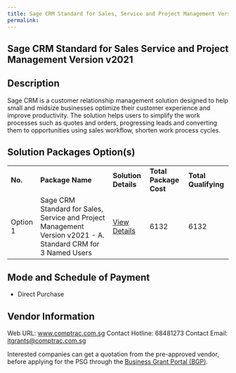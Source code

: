 ```yaml
---
title: Sage CRM Standard for Sales, Service and Project Management Version v2021
permalink: 
---
```


## Sage CRM Standard for Sales Service and Project Management Version v2021

## Description

Sage CRM is a customer relationship management solution designed to help small and midsize businesses optimize their customer experience and improve productivity.  The solution helps users to simplify the work processes such as quotes and orders, progressing leads and converting them to opportunities using sales workflow, shorten work process cycles.

## Solution Packages Option(s)

<table>
<tr>
<td><b>No.</b></td>
<td><b>Package Name</b></td>
<td><b>Solution Details</b></td>
<td><b>Total Package Cost</b></td>
<td><b>Total Qualifying</b></td>
</tr>
<tr>
<td>Option 1</td>
<td>Sage CRM Standard for Sales, Service and Project Management Version v2021 - A. Standard CRM for 3 Named Users</td>
<td><a href='https://www.gobusiness.gov.sg/images/psg/ComptracSystems20200856_Desensitised_Annex_3_Part_1.pdf'>View Details</a></td>
<td>6132</td>
<td>6132</td>
</tr>
</table>

## Mode and Schedule of Payment

 - Direct Purchase

## Vendor Information

 Web URL: www.comptrac.com.sg 
Contact Hotline: 68481273 
Contact Email: itgrants@comptrac.com.sg 


Interested companies can get a quotation from the pre-approved vendor, before applying for the PSG through the <a href='https://www.businessgrants.gov.sg/'>Business Grant Portal (BGP)</a>.
